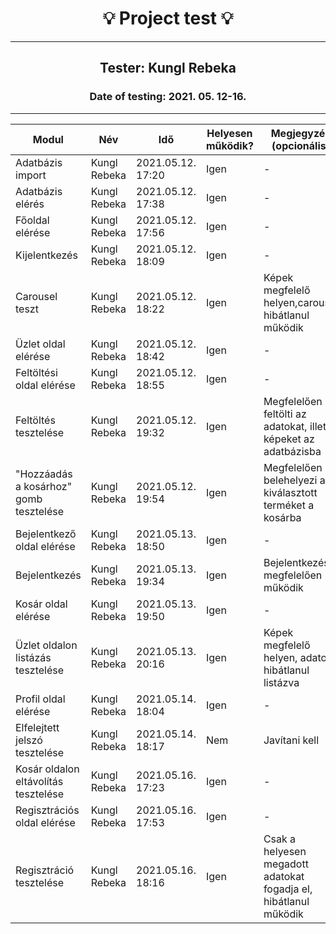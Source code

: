 <h1 align= "center">💡️ Project test 💡️</h1>
<hr>
<h2 align= "center"> Tester: Kungl Rebeka</h2>
<h3 align= "center"> Date of testing: 2021. 05. 12-16. </h3>
<hr>

| Modul | Név | Idő | Helyesen működik? | Megjegyzés (opcionális) |
|-------|------|------|--------------------------|-----------|
| Adatbázis import | Kungl Rebeka | 2021.05.12. 17:20 | Igen | - |
| Adatbázis elérés | Kungl Rebeka | 2021.05.12. 17:38 | Igen | - |
| Főoldal elérése | Kungl Rebeka | 2021.05.12. 17:56 | Igen | - |
| Kijelentkezés | Kungl Rebeka | 2021.05.12. 18:09 | Igen | - |
| Carousel teszt | Kungl Rebeka | 2021.05.12. 18:22 | Igen | Képek megfelelő helyen,carousel hibátlanul működik  |
| Üzlet oldal elérése | Kungl Rebeka | 2021.05.12. 18:42 | Igen | - |
| Feltöltési oldal elérése | Kungl Rebeka|  2021.05.12. 18:55 | Igen | - |
| Feltöltés tesztelése | Kungl Rebeka | 2021.05.12. 19:32 | Igen | Megfelelően feltölti az adatokat, illetve képeket az adatbázisba  |
| "Hozzáadás a kosárhoz" gomb tesztelése | Kungl Rebeka | 2021.05.12. 19:54 | Igen | Megfelelően belehelyezi a kiválasztott terméket a kosárba |
| Bejelentkező oldal elérése | Kungl Rebeka | 2021.05.13. 18:50 | Igen | - |
| Bejelentkezés | Kungl Rebeka | 2021.05.13. 19:34 | Igen  | Bejelentkezés megfelelően működik |
| Kosár oldal elérése | Kungl Rebeka | 2021.05.13. 19:50 | Igen | - |
| Üzlet oldalon listázás tesztelése | Kungl Rebeka | 2021.05.13. 20:16 | Igen | Képek megfelelő helyen, adatok hibátlanul listázva |
| Profil oldal elérése | Kungl Rebeka | 2021.05.14. 18:04 | Igen | -  |
| Elfelejtett jelszó tesztelése| Kungl Rebeka | 2021.05.14. 18:17 | Nem | Javítani kell |
| Kosár oldalon eltávolítás tesztelése | Kungl Rebeka | 2021.05.16. 17:23 | Igen | - |
| Regisztrációs oldal elérése | Kungl Rebeka | 2021.05.16. 17:53 | Igen | - |
| Regisztráció tesztelése| Kungl Rebeka | 2021.05.16. 18:16 | Igen | Csak a helyesen megadott adatokat fogadja el, hibátlanul működik  |


